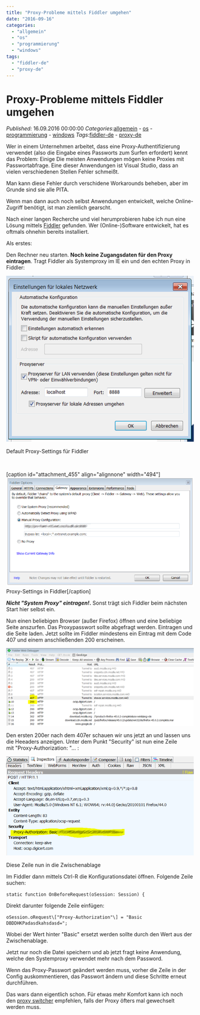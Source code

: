 ```yaml
---
title: "Proxy-Probleme mittels Fiddler umgehen"
date: "2016-09-16"
categories: 
  - "allgemein"
  - "os"
  - "programmierung"
  - "windows"
tags: 
  - "fiddler-de"
  - "proxy-de"
---
```

# Proxy-Probleme mittels Fiddler umgehen
_Published:_ 16.09.2016 00:00:00
_Categories_:[allgemein](/dotnetwork/de/categories#allgemein) - [os](/dotnetwork/de/categories#os) - [programmierung](/dotnetwork/de/categories#programmierung) - [windows](/dotnetwork/de/categories#windows)
_Tags_:[fiddler-de](/dotnetwork/de/tags#fiddler-de) - [proxy-de](/dotnetwork/de/tags#proxy-de)

Wer in einem Unternehmen arbeitet, dass eine Proxy-Authentifizierung verwendet (also die Eingabe eines Passworts zum Surfen erfordert) kennt das Problem: Einige Die meisten Anwendungen mögen keine Proxies mit Passwortabfrage. Eine dieser Anwendungen ist Visual Studio, dass an vielen verschiedenen Stellen Fehler schmeißt.

Man kann diese Fehler durch verschidene Workarounds beheben, aber im Grunde sind sie alle PITA.

Wenn man dann auch noch selbst Anwendungen entwickelt, welche Online-Zugriff benötigt, ist man ziemlich gearscht.

Nach einer langen Recherche und viel herumprobieren habe ich nun eine Lösung mittels [Fiddler](http://www.telerik.com/fiddler) gefunden. Wer (Online-)Software entwickelt, hat es oftmals ohnehin bereits installiert.

Als erstes:

Den Rechner neu starten. **Noch keine Zugangsdaten für den Proxy eintragen**. Tragt Fiddler als Systemproxy im IE ein und den echten Proxy in Fiddler:

[![proxyie](images/proxyIE.png)](http://dotnet.work/wp-content/uploads/2016/09/proxyIE.png)

Default Proxy-Settings für Fiddler

 

\[caption id="attachment\_455" align="alignnone" width="494"\][![fiddlerproxy](images/fiddlerproxy.png)](http://dotnet.work/wp-content/uploads/2016/09/fiddlerproxy.png) Proxy-Settings in Fiddler\[/caption\]

**_Nicht "System Proxy" eintragen!_.** Sonst trägt sich Fiddler beim nächsten Start hier selbst ein.

Nun einen beliebigen Browser (außer Firefox) öffnen und eine beliebige Seite anszurfen. Das Proxypasswort sollte abgefragt werden. Eintragen und die Seite laden. Jetzt sollte im Fiddler mindestens ein Eintrag mit dem Code 407 und einem anschließenden 200 erscheinen.

[![fiddler1](images/fiddler1.png)](http://dotnet.work/wp-content/uploads/2016/09/fiddler1.png)

Den ersten 200er nach dem 407er schauen wir uns jetzt an und lassen uns die Heeaders anzeigen. Unter dem Punkt "Security" ist nun eine Zeile mit "Proxy-Authorization: "... :

[![fiddler2](images/fiddler2.png)](http://dotnet.work/wp-content/uploads/2016/09/fiddler2.png)

Diese Zeile nun in die Zwischenablage

Im Fiddler dann mittels Ctrl-R die Konfigurationsdatei öffnen. Folgende Zeile suchen:

```
static function OnBeforeRequest(oSession: Session) {
```

Direkt darunter folgende Zeile einfügen:

```
oSession.oRequest\["Proxy-Authorization"\] = "Basic DBDDHKPadasdkahsdasd=";
```

Wobei der Wert hinter "Basic" ersetzt werden sollte durch den Wert aus der Zwischenablage.

Jetzt nur noch die Datei speichern und ab jetzt fragt keine Anwendung, welche den Systemproxy verwendet mehr nach dem Password.

Wenn das Proxy-Passwort geändert werden muss, vorher die Zeile in der Config auskommentieren, das Passwort ändern und diese Schritte erneut durchführen.

Das wars dann eigentlich schon. Für etwas mehr Komfort kann ich noch den [proxy switcher](http://proxyswitcher.net/) empfehlen, falls der Proxy öfters mal gewechselt werden muss.
